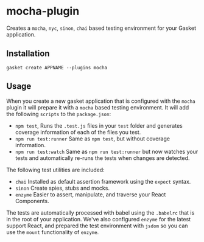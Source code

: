 # mocha-plugin

Creates a `mocha`, `nyc`, `sinon`, `chai` based testing environment for your
Gasket application.

## Installation

```
gasket create APPNAME --plugins mocha
```

## Usage

When you create a new gasket application that is configured with the `mocha`
plugin it will prepare it with a `mocha` based testing environment. It will
add the following `scripts` to the `package.json`:

- `npm test`, Runs the `.test.js` files in your `test` folder and generates
  coverage information of each of the files you test.
- `npm run test:runner` Same as `npm test`, but without coverage information.
- `npm run test:watch` Same as `npm run test:runner` but now watches your tests
  and automatically re-runs the tests when changes are detected.

The following test utilities are included:

- `chai` Installed as default assertion framework using the `expect` syntax.
- `sinon` Create spies, stubs and mocks.
- `enzyme` Easier to assert, manipulate, and traverse your React Components.

The tests are automatically processed with babel using the `.babelrc` that is
in the root of your application. We've also configured `enzyme` for the latest
support React, and prepared the test environment with `jsdom` so you can use
the `mount` functionality of `enzyme`.

